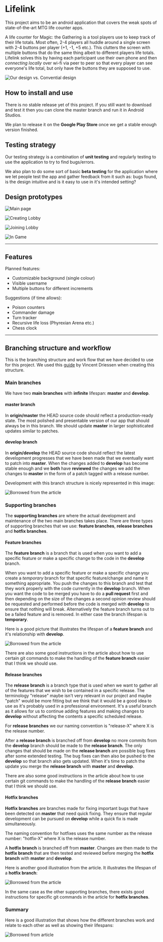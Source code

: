 # Lifelink

This project aims to be an android application that covers the weak spots of state-of-the-art MTG life counter apps.

A life counter for Magic: the Gathering is a tool players use to keep track of their life totals. Most often, 2-4 players all huddle around a single screen with 2-4 buttons per player (+1, -1, +5 etc.). This clutters the screen with multiple buttons that do the same thing albeit to different players life totals. Lifelink solves this by having each participant use their own phone and then *connecting locally* over wi-fi via peer to peer so that every player can see everyone's life total, but only have the buttons they are supposed to use.

![Our design vs. Convential design](https://github.com/johnnil/Lifelink/blob/master/prototypes/Lifelink%20mockup.png)

## How to install and use

There is no stable release yet of this project. If you still want to download and test it then you can clone the master branch and run it in Android Studios.

We plan to release it on the **Google Play Store** once we get a stable enough version finished.

## Testing strategy

Our testing strategy is a combination of **unit testing** and regularly testing to use the application to try to find bugs/errors.

We also plan to do some sort of basic **beta testing** for the application where we let people test the app and gather feedback from it such as: bugs found, is the design intuitive and is it easy to use in it's intended setting?

## Design prototypes

![Main page](https://github.com/johnnil/Lifelink/blob/master/prototypes/MainPagePrimitivePrototype.png)

![Creating Lobby](https://github.com/johnnil/Lifelink/blob/master/prototypes/CreatingLobbyPrimitiveDesign.png)

![Joining Lobby](https://github.com/johnnil/Lifelink/blob/master/prototypes/JoiningLobbyPrimitiveDesign.png)

![In Game](https://github.com/johnnil/Lifelink/blob/master/prototypes/InGamePrimitiveDesign.png)

___

## Features

Planned features:
* Customizable background (single colour)
* Visible username
* Multiple buttons for different increments

Suggestions (if time allows):
* Poison counters
* Commander damage
* Turn tracker
* Recursive life loss (Phyrexian Arena etc.)
* Chess clock

___

## Branching structure and workflow

This is the branching structure and work flow that we have decided to use for this project. We used this [guide](http://nvie.com/posts/a-successful-git-branching-model/) by Vincent Driessen when creating this structure.

### Main branches

We have two **main branches** with **infinite** lifespan: **master** and **develop**.

#### master branch

In **origin/master** the HEAD source code should reflect a production-ready state. The most polished and presentable version of our app that should always be in this branch. We should update **master** in larger sophisticated updates similar to patches.

#### develop branch

In **origin/develop** the HEAD source code should reflect the latest development progresses that we have been made that we eventually want to patch into **master**. When the changes added to **develop** has become stable enough and we **both** have **reviewed** the changes we add the changes to **master** in the form of a patch tagged with a release number.

Development with this branch structure is nicely represented in this image:

![Borrowed from the article](http://nvie.com/img/main-branches@2x.png)

### Supporting branches

The **supporting branches** are where the actual development and maintenance of the two main branches takes place. There are three types of supporting branches that we use: **feature branches**, **release branches** and **hotfix branches**.

#### Feature branches

The **feature branch** is a branch that is used when you want to add a specific feature or make a specific change to the code in the **develop** branch.

When you want to add a specific feature or make a specific change you create a *temporary* branch for that specific feature/change and name it something appropriate. You push the changes to this branch and test that they work properly with the code currently in the **develop** branch. When you want the code to be merged you have to do a **pull request** first and then depending on the size of the changes a second opinion review should be requested and performed before the code is merged with **develop** to ensure that nothing will break.  Alternatively the feature branch turns out to be a failed feature and is removed. In either case the branch lifespan is **temporary**.

Here is a good picture that illustrates the lifespan of a **feature branch** and it's relationship with **develop**.

![Borrowed from the article](http://nvie.com/img/fb@2x.png)

There are also some good instructions in the article about how to use certain git commands to make the handling of the **feature branch** easier that I think we should use.

#### Release branches

The **release branch** is a branch type that is used when we want to gather all of the features that we wish to be contained in a specific release. The terminology "release" maybe isn't very relevant in our project and maybe "patch" would be more fitting but we think that it would be a good idea to use as it's probably used in a professional environment. It's a useful branch as it allows for us to continue adding features and making changes to **develop** without affecting the contents a specific scheduled release.

For **release branches** we our naming convention is "release-X" where X is the release number.

After a **release branch** is branched off from **develop** no more commits from the **develop** branch should be made to the **release branch**. The only changes that should be made on the **release branch** are possible bug fixes after some extended testing. The bug fixes can then also be pushed to the **develop** so that branch also gets updated. When it's time to patch the update you merge the **release branch** with **master** and **develop**.

There are also some good instructions in the article about how to use certain git commands to make the handling of the **release branch** easier that I think we should use.

#### Hotfix branches

**Hotfix branches** are branches made for fixing important bugs that have been detected on **master** that need quick fixing. They ensure that regular development can be pursued on **develop** while a quick fix is made simultaneously.

 The naming convention for hotfixes uses the same number as the release number: "hotfix-X" where X is the release number.

A **hotfix branch** is branched off from **master**. Changes are then made to the **hotfix branch** that are then tested and reviewed before merging the **hotfix branch** with **master** and **develop**.

Here is another good illustration from the article. It illustrates the lifespan of a **hotfix branch**:

![Borrowed from the article](http://nvie.com/img/hotfix-branches@2x.png)

In the same case as the other supporting branches, there exists good instructions for specific git commands in the article for
 **hotfix branches**.

### Summary

Here is a good illustration that shows how the different branches work and relate to each other as well as showing their lifespans:

![Borrowed from article](http://nvie.com/img/git-model@2x.png)
